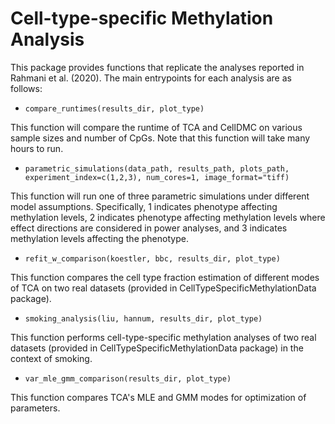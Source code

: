 # Cell-type-specific Methylation Analysis

This package provides functions that replicate the analyses reported in Rahmani et al. (2020). The main entrypoints for each analysis are as follows:

 * `compare_runtimes(results_dir, plot_type)`

This function will compare the runtime of TCA and CellDMC on various sample sizes and number of CpGs. Note that this function will take many hours to run.

* `parametric_simulations(data_path, results_path, plots_path, experiment_index=c(1,2,3), num_cores=1, image_format="tiff)`

This function will run one of three parametric simulations under different model assumptions. Specifically, 1 indicates phenotype affecting methylation levels, 2 indicates phenotype affecting methylation levels where effect directions are considered in power analyses, and 3 indicates methylation levels affecting the phenotype. 

* `refit_w_comparison(koestler, bbc, results_dir, plot_type)`

This function compares the cell type fraction estimation of different modes of TCA on two real datasets (provided in CellTypeSpecificMethylationData package).

* `smoking_analysis(liu, hannum, results_dir, plot_type)`

This function performs cell-type-specific methylation analyses of two real datasets (provided in CellTypeSpecificMethylationData package) in the context of smoking.

* `var_mle_gmm_comparison(results_dir, plot_type)`

This function compares TCA's MLE and GMM modes for optimization of parameters.
